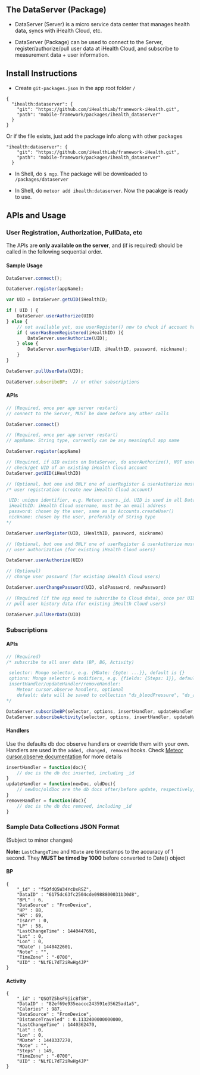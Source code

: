 
## The DataServer (Package)
* DataServer (Server) is a micro service data center that manages health data, syncs with iHealth Cloud, etc.

* DataServer (Package) can be used to connect to the Server, register/authorize/pull user data at iHealth Cloud, and subscribe to measurement data + user information.


## Install Instructions
* Create `git-packages.json` in the app root folder `/`
```
{
  "ihealth:dataserver": {
    "git": "https://github.com/iHealthLab/framework-iHealth.git",
    "path": "mobile-framework/packages/ihealth_dataserver"
  }
}

```
   Or if the file exists, just add the package info along with other packages
```
"ihealth:dataserver": {
    "git": "https://github.com/iHealthLab/framework-iHealth.git",
    "path": "mobile-framework/packages/ihealth_dataserver"
  }
```

* In Shell, do `$ mgp`. The package will be downloaded to `/packages/dataserver`

* In Shell, do `meteor add ihealth:dataserver`. Now the pacakge is ready to use.


## APIs and Usage

### User Registration, Authorization, PullData, etc

The APIs are **only available on the server**, and (if is required) should be called in the following sequential order.

#### Sample Usage
```javascript
DataServer.connect();

DataServer.register(appName);

var UID = DataServer.getUID(iHealthID;

if ( UID ) {
    DataServer.userAuthorize(UID)
} else {
    // not available yet, use userRegister() now to check if account has been registered before
    if ( userHasBeenRegistered(iHealthID) ){
        DataServer.userAuthorize(UID);
    } else {
        DataServer.userRegister(UID, iHealthID, password, nickname);
    }
}

DataServer.pullUserData(UID);

DataServer.subscribeBP;  // or other subscriptions
```

#### APIs
```javascript
// (Required, once per app server restart)
// connect to the Server, MUST be done before any other calls

DataServer.connect()
```

```javascript
// (Required, once per app server restart)
// appName: String type, currently can be any meaningful app name

DataServer.register(appName)
```

```javascript
// (Required, if UID exists on DataServer, do userAuthorize(), NOT userRegister(), see below)
// check/get UID of an existing iHealth Cloud account
DataServer.getUID(iHealthID)
```

```javascript
// (Optional, but one and ONLY one of userRegister & userAuthorize must be called, once per UID)
/* user registration (create new iHealth Cloud account)

 UID: unique identifier, e.g. Meteor.users._id. UID is used in all DataServer user* methods
 iHealthID: iHealth Cloud username, must be an email address
 password: chosen by the user, same as in Accounts.createUser()
 nickname: chosen by the user, preferably of String type
*/

DataServer.userRegister(UID, iHealthID, password, nickname)
```

```javascript
// (Optional, but one and ONLY one of userRegister & userAuthorize must be called, once per UID)
// user authorization (for existing iHealth Cloud users)

DataServer.userAuthorize(UID)
```


```javascript
// (Optional)
// change user password (for existing iHealth Cloud users)

DataServer.userChangePassword(UID, oldPassword, newPassword)
```

```javascript
// (Required (if the app need to subscribe to Cloud data), once per UID)
// pull user history data (for existing iHealth Cloud users)

DataServer.pullUserData(UID)
```

### Subscriptions

#### APIs
```javascript
// (Required)
/* subscribe to all user data (BP, BG, Activity)

 selector: Mongo selector, e.g. {MDate: {$gte: ...}}, default is {}
 options: Mongo selector & modifiers, e.g. {fields: {Steps: 1}}, default is {}
 insertHandler/updateHandler/removeHandler:
    Meteor cursor.observe handlers, optional
    default: data will be saved to collection "ds_bloodPressure", "ds_activity", etc
*/

DataServer.subscribeBP(selector, options, insertHandler, updateHandler, removeHandler)
DataServer.subscribeActivity(selector, options, insertHandler, updateHandler, removeHandler)
```

#### Handlers
Use the defaults db doc observe handlers or override them with your own. Handlers are used in the `added, changed, removed` hooks. Check [Meteor cursor.observe documentation](http://docs.meteor.com/#/full/observe) for more details

```javascript
insertHandler = function(doc){
    // doc is the db doc inserted, including _id
}
updateHandler = function(newDoc, oldDoc){
    // newDoc/oldDoc are the db docs after/before update, respectively, including _id
}
removeHandler = function(doc){
    // doc is the db doc removed, including _id
}
```

### Sample Data Collections JSON Format
(Subject to minor changes)

**Note:** `LastChangeTime` and `MDate` are timestamps to the accuracy of 1 second. They **MUST be timed by 1000** before converted to Date() object

#### BP
```
{
    "_id" : "fSQfdQ5W34YcDxRSZ",
    "DataID" : "6175dc63fc2504cde0988800031b30d8",
    "BPL" : 6,
    "DataSource" : "FromDevice",
    "HP" : 88,
    "HR" : 69,
    "IsArr" : 0,
    "LP" : 58,
    "LastChangeTime" : 1440447691,
    "Lat" : 0,
    "Lon" : 0,
    "MDate" : 1440422601,
    "Note" : "",
    "TimeZone" : "-0700",
    "UID" : "NLfEL7dT2iRwHg4JP"
}
```

#### Activity
```
{
    "_id" : "QSQTZ5hsF9jicBfSR",
    "DataID" : "82ef69e935eaccc243591e35625ad1a5",
    "Calories" : 987,
    "DataSource" : "FromDevice",
    "DistanceTraveled" : 0.1132400000000000,
    "LastChangeTime" : 1440362470,
    "Lat" : 0,
    "Lon" : 0,
    "MDate" : 1440337270,
    "Note" : "",
    "Steps" : 149,
    "TimeZone" : "-0700",
    "UID" : "NLfEL7dT2iRwHg4JP"
}
```
